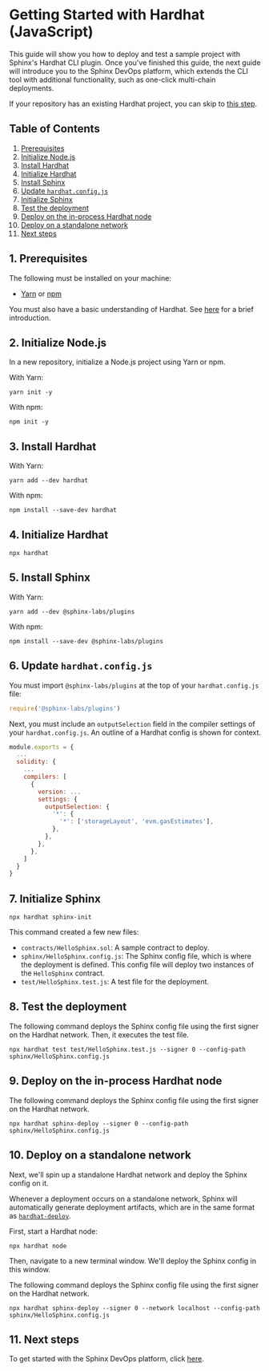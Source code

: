 # Getting Started with Hardhat (JavaScript)

This guide will show you how to deploy and test a sample project with Sphinx's Hardhat CLI plugin. Once you've finished this guide, the next guide will introduce you to the Sphinx DevOps platform, which extends the CLI tool with additional functionality, such as one-click multi-chain deployments.

If your repository has an existing Hardhat project, you can skip to [this step](#5-install-sphinx).

## Table of Contents

1. [Prerequisites](#1-prerequisites)
2. [Initialize Node.js](#2-initialize-nodejs)
3. [Install Hardhat](#3-install-hardhat)
4. [Initialize Hardhat](#4-initialize-hardhat)
5. [Install Sphinx](#5-install-sphinx)
6. [Update `hardhat.config.js`](#6-update-hardhatconfigjs)
7. [Initialize Sphinx](#7-initialize-sphinx)
8. [Test the deployment](#8-test-the-deployment)
9. [Deploy on the in-process Hardhat node](#9-deploy-on-the-in-process-hardhat-node)
10. [Deploy on a standalone network](#10-deploy-on-a-standalone-network)
11. [Next steps](#11-next-steps)

## 1. Prerequisites

The following must be installed on your machine:
- [Yarn](https://classic.yarnpkg.com/lang/en/docs/install/) or [npm](https://docs.npmjs.com/downloading-and-installing-node-js-and-npm)

You must also have a basic understanding of Hardhat. See [here](https://hardhat.org/hardhat-runner/docs/getting-started) for a brief introduction.

## 2. Initialize Node.js

In a new repository, initialize a Node.js project using Yarn or npm.

With Yarn:
```
yarn init -y
```

With npm:
```
npm init -y
```

## 3. Install Hardhat

With Yarn:
```
yarn add --dev hardhat
```

With npm:
```
npm install --save-dev hardhat
```

## 4. Initialize Hardhat

```
npx hardhat
```

## 5. Install Sphinx

With Yarn:
```
yarn add --dev @sphinx-labs/plugins
```
With npm:
```
npm install --save-dev @sphinx-labs/plugins
```

## 6. Update `hardhat.config.js`

You must import `@sphinx-labs/plugins` at the top of your `hardhat.config.js` file:

```js
require('@sphinx-labs/plugins')
```

Next, you must include an `outputSelection` field in the compiler settings of your `hardhat.config.js`. An outline of a Hardhat config is shown for context.

```js
module.exports = {
  ...
  solidity: {
    ...
    compilers: [
      {
        version: ...
        settings: {
          outputSelection: {
            '*': {
              '*': ['storageLayout', 'evm.gasEstimates'],
            },
          },
        },
      },
    ]
  }
}
```

## 7. Initialize Sphinx

```
npx hardhat sphinx-init
```

This command created a few new files:
- `contracts/HelloSphinx.sol`: A sample contract to deploy.
- `sphinx/HelloSphinx.config.js`: The Sphinx config file, which is where the deployment is defined. This config file will deploy two instances of the `HelloSphinx` contract.
- `test/HelloSphinx.test.js`: A test file for the deployment.

## 8. Test the deployment

The following command deploys the Sphinx config file using the first signer on the Hardhat network. Then, it executes the test file.

```
npx hardhat test test/HelloSphinx.test.js --signer 0 --config-path sphinx/HelloSphinx.config.js
```

## 9. Deploy on the in-process Hardhat node

The following command deploys the Sphinx config file using the first signer on the Hardhat network.

```
npx hardhat sphinx-deploy --signer 0 --config-path sphinx/HelloSphinx.config.js
```

## 10. Deploy on a standalone network

Next, we'll spin up a standalone Hardhat network and deploy the Sphinx config on it.

Whenever a deployment occurs on a standalone network, Sphinx will automatically generate deployment artifacts, which
are in the same format as [`hardhat-deploy`](https://github.com/wighawag/hardhat-deploy).

First, start a Hardhat node:
```
npx hardhat node
```

Then, navigate to a new terminal window. We'll deploy the Sphinx config in this window.

The following command deploys the Sphinx config file using the first signer on the Hardhat network.

```
npx hardhat sphinx-deploy --signer 0 --network localhost --config-path sphinx/HelloSphinx.config.js
```

## 11. Next steps

To get started with the Sphinx DevOps platform, click [here](https://github.com/sphinx-labs/sphinx/blob/develop/docs/ops-hardhat-getting-started.md).
